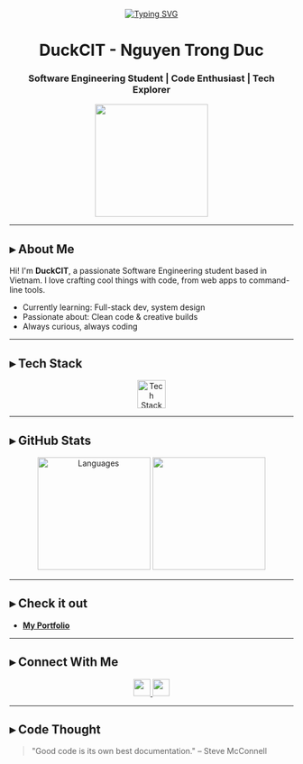 <p align="center">
  <a href="#"><img src="https://readme-typing-svg.herokuapp.com?font=&size=30&duration=4000&pause=1000&color=00FA6F&center=true&vCenter=true&width=600&lines=Hey+there!+I'm+DuckCIT;Nguyen+Trong+Duc+-+Code+Craftsman" alt="Typing SVG" /></a>
</p>

<h1 align="center">DuckCIT - Nguyen Trong Duc</h1>
<h3 align="center">Software Engineering Student | Code Enthusiast | Tech Explorer</h3>

<div align="center">
  <img height="200" src="https://media.tenor.com/y2JXkY1pXkwAAAAM/cat-computer.gif" />
</div>

---

## ▸ About Me
Hi! I'm **DuckCIT**, a passionate Software Engineering student based in Vietnam. I love crafting cool things with code, from web apps to command-line tools.

- Currently learning: Full-stack dev, system design  
- Passionate about: Clean code & creative builds  
- Always curious, always coding

---

## ▸ Tech Stack
<div align="center">
  <img src="https://skillicons.dev/icons?i=js,py,java,html,css,nodejs,react" height="50" alt="Tech Stack"/>
</div>

---

## ▸ GitHub Stats
<div align="center">
  <img src="https://github-readme-stats.vercel.app/api/top-langs?username=DuckCIT&layout=compact&theme=dracula&hide_border=true&langs_count=8" alt="Languages" height="200"/>
  <img src="https://github-readme-stats.vercel.app/api?username=DuckCIT&show_icons=true&theme=dracula&hide_border=true" height="200"/>
</div>

---

## ▸ Check it out
- **[My Portfolio](https://duckcit.me/)**

---

## ▸ Connect With Me
<div align="center">
  <a href="https://www.instagram.com/tducisduck/" target="_blank">
    <img src="https://img.shields.io/static/v1?message=Instagram&logo=instagram&label=&color=E4405F&logoColor=white&style=for-the-badge" height="30"/>
  </a>
  <a href="https://www.facebook.com/tducxD" target="_blank">
    <img src="https://img.shields.io/static/v1?message=Facebook&logo=facebook&label=&color=1877F2&logoColor=white&style=for-the-badge" height="30"/>
  </a>
</div>

---

## ▸ Code Thought
> "Good code is its own best documentation." – Steve McConnell

